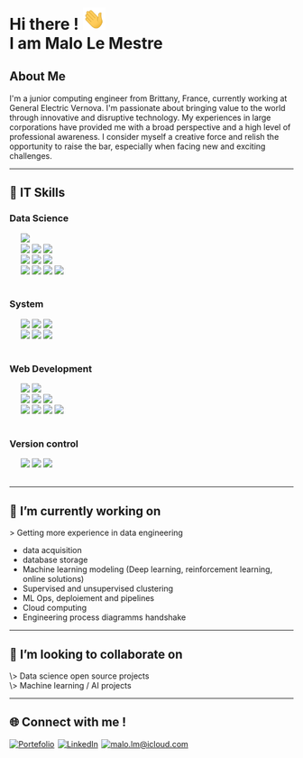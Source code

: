 <h1> Hi there ! <img src='./assets/hello.gif' width="40px"> <br> I am Malo Le Mestre  </h1>

## About Me
I'm a junior computing engineer from Brittany, France, currently working at General Electric Vernova. I'm passionate about bringing value to the world through innovative and disruptive technology. My experiences in large corporations have provided me with a broad perspective and a high level of professional awareness. I consider myself a creative force and relish the opportunity to raise the bar, especially when facing new and exciting challenges.


___

<h2> 🚀 IT Skills </h2>

<h3> Data Science </h3>
<div style="margin-top:7px">
    <div>
    &nbsp;&nbsp;&nbsp;&nbsp; 
      <img src="https://img.shields.io/badge/-Python wide skills-blue?logo=python&logoColor=yellow&style=flat-square" id="wide-tag">
    </div>
    <div>
      &nbsp;&nbsp;&nbsp;&nbsp;
      <img src="https://img.shields.io/badge/SQL-3C75B7?&style=flat-square" id="standard-tag">
      <img src="https://img.shields.io/badge/-MySQL-ded?logo=mysql&logoColor=blue&style=flat-square" id="standard-tag"> 
      <img src="https://img.shields.io/badge/PostgreSQL-375577?logo=postgresql&logoColor=white&style=flat-square" id="standard-tag"> 
   </div>
   <div>
      &nbsp;&nbsp;&nbsp;&nbsp;
      <img src="https://img.shields.io/badge/tensorflow-orange?logo=tensorflow&logoColor=white&style=flat-square" id="standard-tag"> 
      <img src="https://img.shields.io/badge/sklearn-blue?logo=scikitlearn&style=flat-square" id="standard-tag"> 
      <img src="https://img.shields.io/badge/pytorch (soon)-252527?logo=pytorch&style=flat-square" id="standard-tag"> 
   </div> 
   <div>
    &nbsp;&nbsp;&nbsp;&nbsp;
      <img src="https://img.shields.io/badge/Clustering-3C75B7?style=flat-square" id="standard-tag">
      <img src="https://img.shields.io/badge/DTW-grey?style=flat-square" id="standard-tag">
      <img src="https://img.shields.io/badge/DBSCAN-grey?style=flat-square" id="standard-tag">
      <img src="https://img.shields.io/badge/KMEANS-grey?style=flat-square" id="standard-tag"> 
   </div> 
</div>

<spacing>

<h3> System </h3>

<div style="margin-top:7px">
   &nbsp;&nbsp;&nbsp;&nbsp;
   <img src="https://img.shields.io/badge/Docker-2E5A8D?logo=docker&logoColor=white&style=flat-square" id="standard-tag">
   <img src="https://img.shields.io/badge/VirtualBox-ded?logo=virtualbox&logoColor=blue&style=flat-square" id="standard-tag"> 
   <img src="https://img.shields.io/badge/Kubernetes (soon)-blue?logo=kubernetes&logoColor=white&style=flat-square" id="standard-tag">  
</div>
<div>
   &nbsp;&nbsp;&nbsp;&nbsp;
   <img src="https://img.shields.io/badge/Linux-black?logo=linux&logoColor=yellow&style=flat-square" id="standard-tag">
   <img src="https://img.shields.io/badge/MacOS-888888?logo=macos&logoColor=white&style=flat-square" id="standard-tag">
   <img src="https://img.shields.io/badge/GNU bash-333333?logo=gnubash&logoColor=00ff00&style=flat-square" id="standard-tag">   
</div> 

<spacing>

<h3> Web Development </h3>

<div style="margin-top:7px">
   &nbsp;&nbsp;&nbsp;&nbsp; 
   <img src="https://img.shields.io/badge/Vue.js-569D74?logo=vuedotjs&logoColor=white&style=flat-square" id="standard-tag">
   <img src="https://img.shields.io/badge/Node.js-86A94A?logo=nodedotjs&logoColor=white&style=flat-square" id="standard-tag">
</div>
<div>
   &nbsp;&nbsp;&nbsp;&nbsp;
   <img src="https://img.shields.io/badge/HTML-orange?logo=html5&logoColor=white&style=flat-square" id="standard-tag">
   <img src="https://img.shields.io/badge/CSS-ded?logo=css3&logoColor=blue&style=flat-square" id="standard-tag">
   <img src="https://img.shields.io/badge/JavaScript-D1A241?logo=javascript&logoColor=white&style=flat-square" id="standard-tag"> 
</div>

<div>
   &nbsp;&nbsp;&nbsp;&nbsp;
    <img src="https://img.shields.io/badge/Firebase-blue?logo=firebase&style=flat-square&logoColor='987E2B'" id="standard-tag"> 
   <img src="https://img.shields.io/badge/Hosting-grey?logo=firebase&logoColor='987E2B'" id="standard-tag">  
   <img src="https://img.shields.io/badge/Authentication-grey?logo=firebase&logoColor='987E2B'" id="standard-tag">  
   <img src="https://img.shields.io/badge/RealtimeDB-grey?logo=firebase&logoColor='987E2B'" id="standard-tag">    
</div> 

<spacing>

<h3> Version control </h3>

<div style="margin-top:7px">
   &nbsp;&nbsp;&nbsp;&nbsp;
   <img src="https://img.shields.io/badge/Git-black?logo=git&style=flat-square" id="standard-tag">
   <img src="https://img.shields.io/badge/GitHub-181717?logo=github&style=flat-square" id="standard-tag">
   <img src="https://img.shields.io/badge/GitLab-ef9b24?logo=gitlab&logoColor=white&style=flat-square" id="standard-tag"> 
</div> <spacing>

___
<h2>🔭 I’m currently working on </h2>

\> Getting more experience in data engineering
   - data acquisition
   - database storage
   - Machine learning modeling (Deep learning, reinforcement learning, online solutions)
   - Supervised and unsupervised clustering
   - ML Ops, deploiement and pipelines
   - Cloud computing
   - Engineering process diagramms
handshake
___
<h2>🤝 I’m looking to collaborate on </h2>
\> Data science open source projects <br>
\> Machine learning / AI projects


___
<h2>🌐 Connect with me ! </h2>

<div style="margin-top:7px"> 
<!-- Let one empty line bellow, else it doesn't work -->

   <a style="padding-right:2px" href="https://malolm.com">![Portefolio](https://img.shields.io/badge/Portefolio-green?style=for-the-badge&logo=vuedotjs&logoColor=white)</a>
   <a style="padding-right:2px" href="https://www.linkedin.com/in/malo-le-mestre/">![LinkedIn](https://img.shields.io/badge/LinkedIn-0077B5?style=for-the-badge&logo=linkedin&logoColor=white)</a> 
   <a style="padding-right:2px" href="mailto:malo.lm@icloud.com">![malo.lm@icloud.com](https://img.shields.io/badge/Email-D14836?style=for-the-badge&logo=maildotru&logoColor=white)</a>

</div>


<style>
spacing {
   padding: 3em;
}

#wide-tag {
    height: 35px;
  }

#standard-tag {
    height: 29px;
  }  
 
</style>

<!-- 
_This README is a work in progress. Stay tuned for more updates!_

icons: 
- https://simpleicons.org/?q=mail 
- https://shields.io
-->
